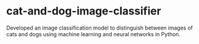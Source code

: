 # cat-and-dog-image-classifier
Developed an image classification model to distinguish between images of cats and dogs using machine learning and neural networks in Python.
